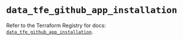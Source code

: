 # `data_tfe_github_app_installation`

Refer to the Terraform Registry for docs: [`data_tfe_github_app_installation`](https://registry.terraform.io/providers/hashicorp/tfe/0.58.0/docs/data-sources/github_app_installation).
